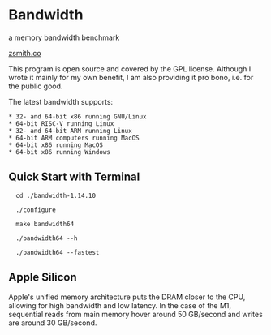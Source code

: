 # Bandwidth
  a memory bandwidth benchmark

[zsmith.co](https://zsmith.co/bandwidth.php)

This program is open source and covered by the GPL license. Although I wrote it mainly for my own benefit, I am also providing it pro bono, i.e. for the public good.

The latest bandwidth supports:

    * 32- and 64-bit x86 running GNU/Linux
    * 64-bit RISC-V running Linux
    * 32- and 64-bit ARM running Linux
    * 64-bit ARM computers running MacOS
    * 64-bit x86 running MacOS
    * 64-bit x86 running Windows

## Quick Start with Terminal

```shell
  cd ./bandwidth-1.14.10
```

```shell
  ./configure
```

```shell
  make bandwidth64
```

```shell
  ./bandwidth64 --h
```

```shell
  ./bandwidth64 --fastest
```

## Apple Silicon

  Apple's unified memory architecture puts the DRAM closer to the CPU, allowing for high bandwidth and low latency. In the case of the M1, sequential reads from main memory hover around 50 GB/second and writes are around 30 GB/second.
